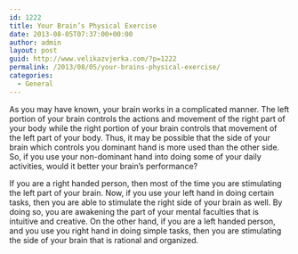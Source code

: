 ```yaml
---
id: 1222
title: Your Brain’s Physical Exercise
date: 2013-08-05T07:37:00+00:00
author: admin
layout: post
guid: http://www.velikazvjerka.com/?p=1222
permalink: /2013/08/05/your-brains-physical-exercise/
categories:
  - General
---
```

As you may have known, your brain works in a complicated manner. The left portion of your brain controls the actions and movement of the right part of your body while the right portion of your brain controls that movement of the left part of your body. Thus, it may be possible that the side of your brain which controls you dominant hand is more used than the other side. So, if you use your non-dominant hand into doing some of your daily activities, would it better your brain’s performance?

If you are a right handed person, then most of the time you are stimulating the left part of your brain. Now, if you use your left hand in doing certain tasks, then you are able to stimulate the right side of your brain as well. By doing so, you are awakening the part of your mental faculties that is intuitive and creative. On the other hand, if you are a left handed person, and you use you right hand in doing simple tasks, then you are stimulating the side of your brain that is rational and organized.